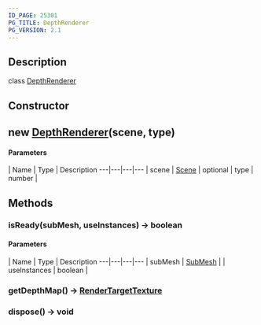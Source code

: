 ```yaml
---
ID_PAGE: 25301
PG_TITLE: DepthRenderer
PG_VERSION: 2.1
---
```

## Description

class [DepthRenderer](/classes/3.1/DepthRenderer)



## Constructor

## new [DepthRenderer](/classes/3.1/DepthRenderer)(scene, type)



#### Parameters
 | Name | Type | Description
---|---|---|---
 | scene | [Scene](/classes/3.1/Scene) | 
optional | type | number | 
## Methods

### isReady(subMesh, useInstances) &rarr; boolean



#### Parameters
 | Name | Type | Description
---|---|---|---
 | subMesh | [SubMesh](/classes/3.1/SubMesh) | 
 | useInstances | boolean | 
### getDepthMap() &rarr; [RenderTargetTexture](/classes/3.1/RenderTargetTexture)


### dispose() &rarr; void


